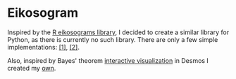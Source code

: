 # Eikosogram

Inspired by the [R eikosograms library](https://cran.r-project.org/web/packages/eikosograms/vignettes/Introduction.html), I decided to create a similar library for Python, as there is currently no such library. There are only a few simple implementations: [[1]](https://andrewtruong.com/data_visualization), [[2]](https://github.com/wtsi-hgi/spack-repo/blob/b5bd14ed3a34bae3ad4677be09af070f0f544293/packages/r-eikosograms/package.py#L9).

Also, inspired by Bayes' theorem [interactive visualization](https://www.desmos.com/calculator/ybbhdvruoj) in Desmos I created my [own](https://www.desmos.com/calculator/81hy17u2bt).
